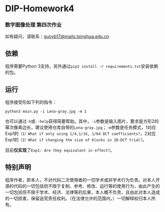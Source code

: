 # DIP-Homework4

### 数字图像处理 第四次作业

如有疑问，请联系：guoyb17@mails.tsinghua.edu.cn

## 依赖

程序需要Python 3支持，另外通过`pip3 install -r requirements.txt`安装依赖的包。

## 运行

程序接受形如下列的指令：

```shell
python3 main.py -i Lena-gray.jpg -m 1
```

也可以通过`-h`或`--help`获得简要帮助。其中，`-i`参数是输入图片，要求是方形2的幂次像素边长，建议使用仓库自带的`Lena-gray.jpg`；`-m`参数是任务模式，1对应Exp1的`（1）What if only using 1/4,1/16, 1/64 DCT coefficients?`，2对应Exp1的`（2）What if changing the size of blocks in 2D-DCT trial?`。

目前**仅实现**了`Exp1: Are they equivalent in effect?`。

## 特别声明

程序作者，即本人，不对代码二次使用者的一切学术或非学术行为负责。对本人开源的代码的一切包括但不限于复制、参考、修改、运行等的使用行为，由此产生的一切包括但不限于学术、经济、法律等的后果，本人概不负责，且由此对本人造成的一切损害，保留追究责任权利。（在法律允许的范围内，）一切解释权归本人所有。
